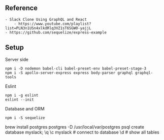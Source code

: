 ## Reference 
    - Slack Clone Using GraphQL and React
        - https://www.youtube.com/playlist?list=PLN3n1USn4xlkdRlq3VZ1sT6SGW0-yajjL
    - https://github.com/sequelize/express-example


## Setup 
Server side
```
npm i -D nodemon babel-cli babel-preset-env babel-preset-stage-3
npm i -S apollo-server-express express body-parser graphql graphql-tools

```

Eslint
```
npm i -g eslint
eslint --init
```

Database and ORM
```
npm i -S sequelize
```
brew install postgres
postgres -D /usr/local/var/postgres
psql
create database myslack;
\q
\c myslack   # connect to database
\d           # show all tables
